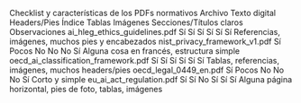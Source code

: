 Checklist y características de los PDFs normativos
Archivo	Texto digital	Headers/Pies	Índice	Tablas	Imágenes	Secciones/Títulos claros	Observaciones
ai_hleg_ethics_guidelines.pdf	Sí	Sí	Sí	Sí	Sí	Sí	Referencias, imágenes, muchos pies y encabezados
nist_privacy_framework_v1.pdf	Sí	Pocos	No	No	No	Sí	Alguna cosa en francés, estructura simple
oecd_ai_classification_framework.pdf	Sí	Sí	Sí	Sí	Sí	Sí	Tablas, referencias, imágenes, muchos headers/pies
oecd_legal_0449_en.pdf	Sí	Pocos	No	No	No	Sí	Corto y simple
eu_ai_act_regulation.pdf	Sí	Sí	No	Sí	Sí	Sí	Alguna página horizontal, pies de foto, tablas, imágenes




